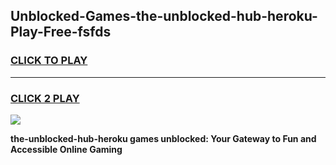 
## Unblocked-Games-the-unblocked-hub-heroku-Play-Free-fsfds
<h3>
<a href="https://premium76.site?title=the-unblocked-hub-heroku&ref=23A">CLICK TO PLAY</a></h3>
<hr>

<h3>
<a href="https://premium76.site?title=the-unblocked-hub-heroku&ref=23A">CLICK 2 PLAY</a>
  
</h3>

<a href="https://premium76.site?title=the-unblocked-hub-heroku&ref=23A"><img src="https://clearcache.store/games.png"></a>


**the-unblocked-hub-heroku games unblocked: Your Gateway to Fun and Accessible Online Gaming**
